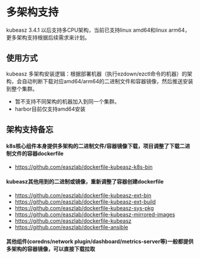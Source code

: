 # 多架构支持

kubeasz 3.4.1 以后支持多CPU架构，当前已支持linux amd64和linux arm64，更多架构支持根据后续需求来计划。

## 使用方式

kubeasz 多架构安装逻辑：根据部署机器（执行ezdown/ezctl命令的机器）的架构，会自动判断下载对应amd64/arm64的二进制文件和容器镜像，然后推送安装到整个集群。

- 暂不支持不同架构的机器加入到同一个集群。
- harbor目前仅支持amd64安装

## 架构支持备忘

#### k8s核心组件本身提供多架构的二进制文件/容器镜像下载，项目调整了下载二进制文件的容器dockerfile

- https://github.com/easzlab/dockerfile-kubeasz-k8s-bin

#### kubeasz其他用到的二进制或镜像，重新调整了容器创建dockerfile

- https://github.com/easzlab/dockerfile-kubeasz-ext-bin
- https://github.com/easzlab/dockerfile-kubeasz-ext-build
- https://github.com/easzlab/dockerfile-kubeasz-sys-pkg
- https://github.com/easzlab/dockerfile-kubeasz-mirrored-images
- https://github.com/easzlab/dockerfile-kubeasz
- https://github.com/easzlab/dockerfile-ansible

#### 其他组件(coredns/network plugin/dashboard/metrics-server等)一般都提供多架构的容器镜像，可以直接下载拉取



